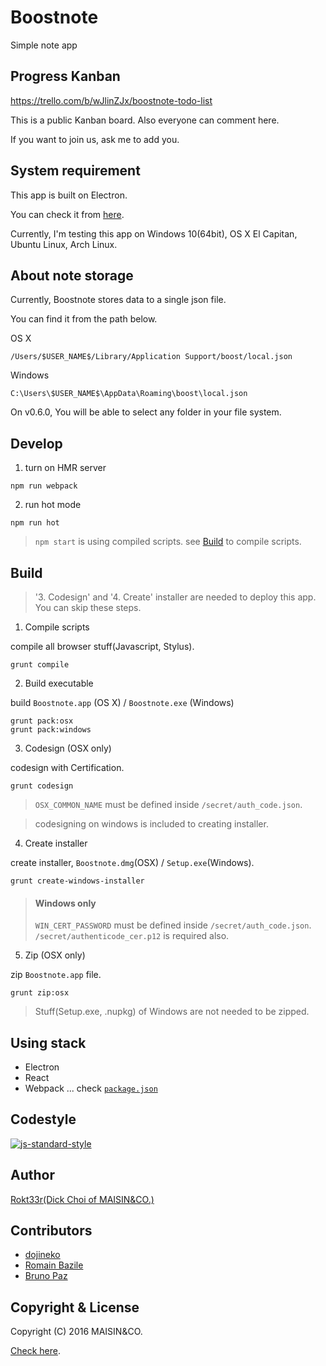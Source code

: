 # Boostnote

Simple note app

## Progress Kanban

https://trello.com/b/wJlinZJx/boostnote-todo-list

This is a public Kanban board. Also everyone can comment here.

If you want to join us, ask me to add you.

## System requirement

This app is built on Electron.

You can check it from [here](https://github.com/electron/electron/blob/master/docs/tutorial/supported-platforms.md).

Currently, I'm testing this app on Windows 10(64bit), OS X El Capitan, Ubuntu Linux, Arch Linux.

## About note storage

Currently, Boostnote stores data to a single json file.

You can find it from the path below.

OS X
```
/Users/$USER_NAME$/Library/Application Support/boost/local.json
```

Windows
```
C:\Users\$USER_NAME$\AppData\Roaming\boost\local.json
```

On v0.6.0, You will be able to select any folder in your file system.

## Develop

1. turn on HMR server

```
npm run webpack
```

2. run hot mode

```
npm run hot
```

> `npm start` is using compiled scripts. see [Build](#Build) to compile scripts.


## Build

> '3. Codesign' and '4. Create' installer are needed to deploy this app.
> You can skip these steps.

1. Compile scripts

compile all browser stuff(Javascript, Stylus).

```
grunt compile
```

2. Build executable

build `Boostnote.app` (OS X) / `Boostnote.exe` (Windows)

```
grunt pack:osx
grunt pack:windows
```

3. Codesign (OSX only)

codesign with Certification.

```
grunt codesign
```

> `OSX_COMMON_NAME` must be defined inside `/secret/auth_code.json`.

> codesigning on windows is included to creating installer.

4. Create installer

create installer, `Boostnote.dmg`(OSX) / `Setup.exe`(Windows).

```
grunt create-windows-installer
```

> #### Windows only
> `WIN_CERT_PASSWORD` must be defined inside `/secret/auth_code.json`.
> `/secret/authenticode_cer.p12` is required also.

5. Zip (OSX only)

zip `Boostnote.app` file.

```
grunt zip:osx
```

> Stuff(Setup.exe, .nupkg) of Windows are not needed to be zipped.

## Using stack

- Electron
- React
- Webpack
... check [`package.json`](./package.json)


## Codestyle

[![js-standard-style](https://cdn.rawgit.com/feross/standard/master/badge.svg)](https://github.com/feross/standard)

## Author

[Rokt33r(Dick Choi of MAISIN&CO.)](https://github.com/rokt33r)

## Contributors

- [dojineko](https://github.com/dojineko)
- [Romain Bazile](https://github.com/gromain)
- [Bruno Paz](https://github.com/brpaz)

## Copyright & License

Copyright (C) 2016 MAISIN&CO.

[Check here](./LICENSE).


